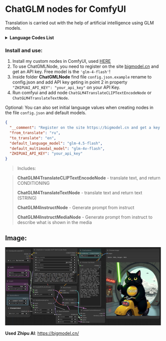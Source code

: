 # ChatGLM nodes for ComfyUI

Translation is carried out with the help of artificial intelligence using GLM models.

<details>
<summary><strong>Language Codes List</strong></summary>

- af – Afrikaans
- sq – Albanian
- am – Amharic
- ar – Arabic
- hy – Armenian
- as – Assamese
- ay – Aymara
- az – Azerbaijani
- bm – Bambara
- eu – Basque
- be – Belarusian
- bn – Bengali
- bho – Bhojpuri
- bs – Bosnian
- bg – Bulgarian
- ca – Catalan
- ceb – Cebuano
- ny – Chichewa
- zh-CN – Chinese (Simplified)
- zh-TW – Chinese (Traditional)
- co – Corsican
- hr – Croatian
- cs – Czech
- da – Danish
- dv – Divehi
- doi – Dogri
- nl – Dutch
- en – English
- eo – Esperanto
- et – Estonian
- ee – Ewe
- tl – Filipino
- fi – Finnish
- fr – French
- fy – Frisian
- gl – Galician
- ka – Georgian
- de – German
- el – Greek
- gn – Guarani
- gu – Gujarati
- ht – Haitian Creole
- ha – Hausa
- haw – Hawaiian
- iw – Hebrew
- hi – Hindi
- hmn – Hmong
- hu – Hungarian
- is – Icelandic
- ig – Igbo
- ilo – Ilocano
- id – Indonesian
- ga – Irish
- it – Italian
- ja – Japanese
- jw – Javanese
- kn – Kannada
- kk – Kazakh
- km – Khmer
- rw – Kinyarwanda
- gom – Konkani
- ko – Korean
- kri – Krio
- ku – Kurdish (Kurmanji)
- ckb – Kurdish (Sorani)
- ky – Kyrgyz
- lo – Lao
- la – Latin
- lv – Latvian
- ln – Lingala
- lt – Lithuanian
- lg – Luganda
- lb – Luxembourgish
- mk – Macedonian
- mai – Maithili
- mg – Malagasy
- ms – Malay
- ml – Malayalam
- mt – Maltese
- mi – Maori
- mr – Marathi
- mni-Mtei – Meiteilon (Manipuri)
- lus – Mizo
- mn – Mongolian
- my – Myanmar (Burmese)
- ne – Nepali
- no – Norwegian
- or – Odia (Oriya)
- om – Oromo
- ps – Pashto
- fa – Persian
- pl – Polish
- pt – Portuguese
- pa – Punjabi
- qu – Quechua
- ro – Romanian
- ru – Russian
- sm – Samoan
- sa – Sanskrit
- gd – Scots Gaelic
- nso – Sepedi
- sr – Serbian
- st – Sesotho
- sn – Shona
- sd – Sindhi
- si – Sinhala
- sk – Slovak
- sl – Slovenian
- so – Somali
- es – Spanish
- su – Sundanese
- sw – Swahili
- sv – Swedish
- tg – Tajik
- ta – Tamil
- tt – Tatar
- te – Telugu
- th – Thai
- ti – Tigrinya
- ts – Tsonga
- tr – Turkish
- tk – Turkmen
- ak – Twi
- uk – Ukrainian
- ur – Urdu
- ug – Uyghur
- uz – Uzbek
- vi – Vietnamese
- cy – Welsh
- xh – Xhosa
- yi – Yiddish
- yo – Yoruba
- zu – Zulu

</details>

### Install and use:

1. Install my custom nodes in ComfyUI, used [HERE](https://github.com/AlekPet/ComfyUI_Custom_Nodes_AlekPet#installing)
2. To use ChatGMLNode, you need to register on the site [bigmodel.cn](https://bigmodel.cn/) and get an API key. Free model is the `'glm-4-flash'`!
3. Inside folder **ChatGMLNode** find file `config.json.example` rename to config.json and add API key geting in point 2 in property `"ZHIPUAI_API_KEY": "your_api_key"` on your API Key.
4. Run comfyui and add node `ChatGLM4TranslateCLIPTextEncodeNode` or `ChatGLM4TranslateTextNode`.

Optional: You can also set initial language values ​​when creating nodes in the file `config.json` and default models.

```json
{
  "__comment": "Register on the site https://bigmodel.cn and get a key and add it to the field ZHIPUAI_API_KEY. Change default translate languages ​​'from' and 'to' you use",
  "from_translate": "ru",
  "to_translate": "en",
  "default_language_model": "glm-4.5-flash",
  "default_multimodal_model": "glm-4v-flash",
  "ZHIPUAI_API_KEY": "your_api_key"
}
```

> Includes:

> **ChatGLM4TranslateCLIPTextEncodeNode** - translate text, and return CONDITIONING
>
> **ChatGLM4TranslateTextNode** - translate text and return text (STRING)
>
> **ChatGLM4InstructNode** - Generate prompt from instruct
>
> **ChatGLM4InstructMediaNode** - Generate prompt from instruct to describe what is shown in the media

## Image:

![ChatGLMTranslateNode](https://github.com/AlekPet/ComfyUI_Custom_Nodes_AlekPet/raw/master/ChatGLMNode/image_ChatGLM_translate_node.jpg)

**Used** **Zhipu AI**: https://bigmodel.cn/
